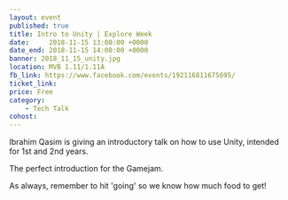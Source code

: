 ```yaml
---
layout: event
published: true
title: Intro to Unity | Explore Week
date:     2018-11-15 13:00:00 +0000
date_end: 2018-11-15 14:00:00 +0000
banner: 2018_11_15_unity.jpg
location: MVB 1.11/1.11A
fb_link: https://www.facebook.com/events/192116811675695/
ticket_link:
price: Free
category:
    - Tech Talk
cohost:
---
```


Ibrahim Qasim is giving an introductory talk on how to use Unity, intended for 1st and 2nd years.

The perfect introduction for the Gamejam.

As always, remember to hit 'going' so we know how much food to get!
